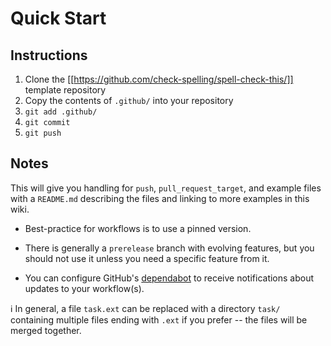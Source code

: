 # Quick Start

## Instructions

1. Clone the [[https://github.com/check-spelling/spell-check-this/]] template repository
2. Copy the contents of `.github/` into your repository
3. `git add .github/`
4. `git commit`
5. `git push`

## Notes

This will give you handling for `push`, `pull_request_target`, and example files with a `README.md` describing the files and linking to more examples in this wiki.

* Best-practice for workflows is to use a pinned version.

* There is generally a `prerelease` branch with evolving features,
  but you should not use it unless you need a specific feature from it.

* You can configure GitHub's 
  [dependabot](https://docs.github.com/en/github/administering-a-repository/keeping-your-dependencies-updated-automatically)
  to receive notifications about updates to your workflow(s).

ℹ️ In general, a file `task.ext` can be replaced with a directory `task/`
  containing multiple files ending with `.ext` if you prefer --
  the files will be merged together.
